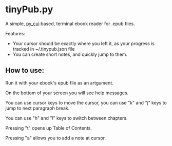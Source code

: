 # tinyPub.py

A simple, [py_cui](https://github.com/jwlodek/py_cui) based, terminal ebook reader for .epub files.

Features:

- Your cursor should be exactly where you left it, as your progress is tracked in ~/.tinypub.json file
- You can create short notes, and quickly jump to them.

## How to use:

Run it with your ebook's epub file as an artgument.

On the bottom of your screen you will see help messages.

You can use cursor keys to move the cursor, you can use "k" and "j" keys to jump to next paragraph break.

You can use "h" and "l" keys to switch between chapters.

Pressing "t" opens up Table of Contents.

Pressing "a" allows you to add a note at cursor.